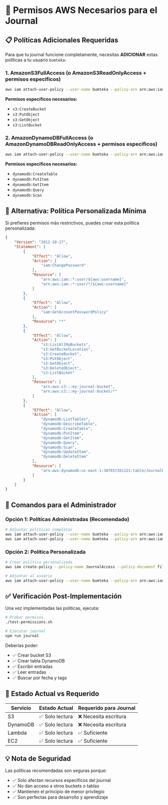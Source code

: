 # 🔐 Permisos AWS Necesarios para el Journal

## 📋 Políticas Adicionales Requeridas

Para que tu journal funcione completamente, necesitas **ADICIONAR** estas políticas a tu usuario `bumteka`:

### 1. AmazonS3FullAccess (o AmazonS3ReadOnlyAccess + permisos específicos)
```bash
aws iam attach-user-policy --user-name bumteka --policy-arn arn:aws:iam::aws:policy/AmazonS3FullAccess
```

**Permisos específicos necesarios:**
- `s3:CreateBucket`
- `s3:PutObject`
- `s3:GetObject`
- `s3:ListBucket`

### 2. AmazonDynamoDBFullAccess (o AmazonDynamoDBReadOnlyAccess + permisos específicos)
```bash
aws iam attach-user-policy --user-name bumteka --policy-arn arn:aws:iam::aws:policy/AmazonDynamoDBFullAccess
```

**Permisos específicos necesarios:**
- `dynamodb:CreateTable`
- `dynamodb:PutItem`
- `dynamodb:GetItem`
- `dynamodb:Query`
- `dynamodb:Scan`

## 🎯 Alternativa: Política Personalizada Mínima

Si prefieres permisos más restrictivos, puedes crear esta política personalizada:

```json
{
    "Version": "2012-10-17",
    "Statement": [
        {
            "Effect": "Allow",
            "Action": [
                "iam:ChangePassword"
            ],
            "Resource": [
                "arn:aws:iam::*:user/${aws:username}",
                "arn:aws:iam::*:user/*/${aws:username}"
            ]
        },
        {
            "Effect": "Allow",
            "Action": [
                "iam:GetAccountPasswordPolicy"
            ],
            "Resource": "*"
        },
        {
            "Effect": "Allow",
            "Action": [
                "s3:ListAllMyBuckets",
                "s3:GetBucketLocation",
                "s3:CreateBucket",
                "s3:PutObject",
                "s3:GetObject",
                "s3:DeleteObject",
                "s3:ListBucket"
            ],
            "Resource": [
                "arn:aws:s3:::my-journal-bucket",
                "arn:aws:s3:::my-journal-bucket/*"
            ]
        },
        {
            "Effect": "Allow",
            "Action": [
                "dynamodb:ListTables",
                "dynamodb:DescribeTable",
                "dynamodb:CreateTable",
                "dynamodb:PutItem",
                "dynamodb:GetItem",
                "dynamodb:Query",
                "dynamodb:Scan",
                "dynamodb:UpdateItem",
                "dynamodb:DeleteItem"
            ],
            "Resource": [
                "arn:aws:dynamodb:us-east-1:307657261121:table/JournalEntries"
            ]
        }
    ]
}
```

## 🚀 Comandos para el Administrador

### Opción 1: Políticas Administradas (Recomendado)
```bash
# Adjuntar políticas completas
aws iam attach-user-policy --user-name bumteka --policy-arn arn:aws:iam::aws:policy/AmazonS3FullAccess
aws iam attach-user-policy --user-name bumteka --policy-arn arn:aws:iam::aws:policy/AmazonDynamoDBFullAccess
```

### Opción 2: Política Personalizada
```bash
# Crear política personalizada
aws iam create-policy --policy-name JournalAccess --policy-document file://journal-policy.json

# Adjuntar al usuario
aws iam attach-user-policy --user-name bumteka --policy-arn arn:aws:iam::307657261121:policy/JournalAccess
```

## ✅ Verificación Post-Implementación

Una vez implementadas las políticas, ejecuta:

```bash
# Probar permisos
./test-permissions.sh

# Ejecutar journal
npm run journal
```

Deberías poder:
- ✅ Crear bucket S3
- ✅ Crear tabla DynamoDB
- ✅ Escribir entradas
- ✅ Leer entradas
- ✅ Buscar por fecha y tags

## 🎯 Estado Actual vs Requerido

| Servicio | Estado Actual | Requerido para Journal |
|----------|---------------|------------------------|
| S3 | ✅ Solo lectura | ❌ Necesita escritura |
| DynamoDB | ✅ Solo lectura | ❌ Necesita escritura |
| Lambda | ✅ Solo lectura | ✅ Suficiente |
| EC2 | ✅ Solo lectura | ✅ Suficiente |

## 💡 Nota de Seguridad

Las políticas recomendadas son seguras porque:
- ✅ Solo afectan recursos específicos del journal
- ✅ No dan acceso a otros buckets o tablas
- ✅ Mantienen el principio de menor privilegio
- ✅ Son perfectas para desarrollo y aprendizaje
